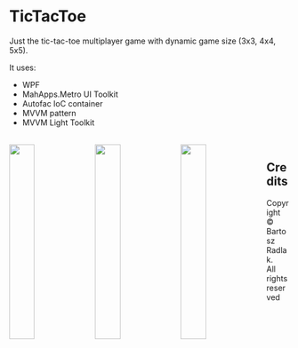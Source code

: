 # TicTacToe

Just the tic-tac-toe multiplayer game with dynamic game size (3x3, 4x4, 5x5).
</br>

It uses:
* WPF 
* MahApps.Metro UI Toolkit
* Autofac IoC container
* MVVM pattern
* MVVM Light Toolkit

</br>

<img src="https://github.com/bradlak/TicTacToe/blob/master/Screenshots/main.jpg" align="left" width="30%" >

<img src="https://github.com/bradlak/TicTacToe/blob/master/Screenshots/size.jpg" align="left" width="30%"   >

<img src="https://github.com/bradlak/TicTacToe/blob/master/Screenshots/game.jpg" align="left" width="30%"   >


## Credits
Copyright &copy; Bartosz Radlak.</br> All rights reserved
